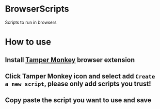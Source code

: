 # BrowserScripts
Scripts to run in browsers

# How to use
## Install [Tamper Monkey](https://www.tampermonkey.net/) browser extension
## Click Tamper Monkey icon and select add `Create a new script`, please only add scripts you trust!
## Copy paste the script you want to use and save